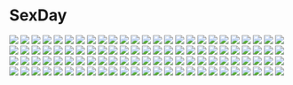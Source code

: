 # SexDay
![](https://konachan.com/image/f30728628ead50d51b90e93140ec752f/Konachan.com%20-%20161655%20elbow_gloves%20flowers%20gloves%20hatsune_miku%20pink_hair%20purple_eyes%20rose%20skull%20sukage%20vocaloid%20wedding_attire.jpg)
![](https://konachan.com/image/2b516d06400b7d1480d43f0dafc7ac8f/Konachan.com%20-%2015711%20gun_x_sword%20wendy_garrett%20white.jpg)
![](https://konachan.com/image/771e14e72c11dc87b0618b8530a3533d/Konachan.com%20-%2089452%20hatsune_miku%20vocaloid.jpg)
![](https://konachan.com/image/e832b12fdd55716c7387ee862923bc45/Konachan.com%20-%20175110%20brown_hair%20camera%20cibo_%28killy%29%20gloves%20hat%20paper%20red_eyes%20shameimaru_aya%20short_hair%20skirt%20thighhighs%20touhou%20wings.jpg)
![](https://konachan.com/jpeg/385c07dfd00a8502c0a4c6bab18cdd82/Konachan.com%20-%20187082%20jibril%20kantoku%20no_game_no_life%20third-party_edit%20white%20wings.jpg)
![](https://konachan.com/image/6517661b175ca4d5db2e1111aba2d62d/Konachan.com%20-%20168279%20anus%20blue_hair%20bra%20breasts%20flowers%20headdress%20izayoi_sakuya%20nipples%20panties%20petals%20phone%20pubic_hair%20rose%20scan%20stockings%20torn_clothes%20touhou%20underwear.jpg)
![](https://konachan.com/jpeg/5286eeb8318e217995229e56d532bb90/Konachan.com%20-%20249085%20admiral_%28kancolle%29%20anthropomorphism%20blush%20brown_eyes%20brown_hair%20chibi%20hat%20japanese_clothes%20kaga_%28kancolle%29%20kantai_collection%20short_hair%20taisa_%28kari%29.jpg)
![](https://konachan.com/jpeg/41f37c592cfc2a188274aaa2f0cbc07a/Konachan.com%20-%20130492%20blonde_hair%20blue_eyes%20bow%20dress%20medio%20mizuhashi_parsee%20petals%20pointed_ears%20touhou.jpg)
![](https://konachan.com/jpeg/cad27a8d519f4a2e6a93ab245ac5f78d/Konachan.com%20-%20240945%202girls%20blush%20bow%20brown_hair%20long_hair%20necklace%20original%20pink_eyes%20short_hair%20watermark%20yellow_eyes%20yukinokoe.jpg)
![](https://konachan.com/jpeg/fc531a0d2cbd04158c73ff6fd36b627e/Konachan.com%20-%20176607%20dress%20hatsune_miku%20long_hair%20shuzi%20vocaloid.jpg)
![](https://konachan.com/image/6630b4a7941f89864b92216cee4a8804/Konachan.com%20-%208261%20brown_eyes%20brown_hair%20kazama_mana%20long_hair%20nanase_ren%20nurse%20oota_kazunori%20yakin_byoutou.jpg)
![](https://konachan.com/image/55541617cf0a9afd626e24c41b3e0828/Konachan.com%20-%20281210%20animal%20black_hair%20blue_eyes%20cat%20drink%20gray_hair%20infukun%20male%20original%20pixiv_fantasia%20red_eyes%20short_hair.jpg)
![](https://konachan.com/image/dfba12e759f886c616738cff9d0545db/Konachan.com%20-%20102447%20cherry_blossoms%20flowers%20headphones%20petals%20tagme%20tree.jpg)
![](https://konachan.com/jpeg/6a30e887465126d313eb1de2c71fef2f/Konachan.com%20-%20169741%20bed%20blush%20bra%20breasts%20cum%20game_cg%20glasses%20green_hair%20kobuichi%20nipples%20open_shirt%20pointed_ears%20tia_hohenwerfen%20underwear%20yellow_eyes%20yuzusoft.jpg)
![](https://konachan.com/jpeg/72f4b2f7c3af15b86463480df9ec7b13/Konachan.com%20-%20216003%20barefoot%20breasts%20brown_eyes%20brown_hair%20gradient%20long_hair%20mobile_suit_gundam%20navel%20nipples%20pussy%20sumeragi_lee_noriega%20tadano_akira%20uncensored%20vector.jpg)
![](https://konachan.com/jpeg/4a3dd845d1f299e13c0fbf73d2b5a3ea/Konachan.com%20-%20291276%202girls%20aqua_hair%20bed%20blue_eyes%20blush%20bra%20breasts%20cleavage%20gloves%20headdress%20navel%20original%20panties%20petals%20pink_eyes%20pink_hair%20ribbons%20underwear.jpg)
![](https://konachan.com/image/ce956df91534d1469da6c57c72fff669/Konachan.com%20-%20164526%20ball%20baseball%20baseball_bat%20blonde_hair%20blue_eyes%20blush%20daito%20gloves%20gun%20original%20school_uniform%20sport%20weapon.jpg)
![](https://konachan.com/jpeg/477b2496fc5b34d1954c9bcb91850c62/Konachan.com%20-%20202723%20ass%20ass_grab%20blue_eyes%20blue_hair%20boris_%28noborhys%29%20censored%20choker%20cum%20fellatio%20headdress%20maid%20nopan%20penis%20pokemon%20pubic_hair%20sex%20thighhighs.jpg)
![](https://konachan.com/image/b7839e172770ab3cb1e8e7a180f1b2bb/Konachan.com%20-%2085119%20blush%20flat_chest%20green_eyes%20male%20original%20panties%20school_uniform%20trap%20twintails%20underwear%20yuki18r.jpg)
![](https://konachan.com/image/419c3f34dc0650eb31f446e503438ed3/Konachan.com%20-%2014728%20kobayashi_yuji%20neon_genesis_evangelion%20soryu_asuka_langley.jpg)
![](https://konachan.com/image/b30a3e88c3bdb413f802cc89a9c3c9d7/Konachan.com%20-%20260621%20aliasing%20black_hair%20brown_eyes%20close%20fate_apocrypha%20fate_grand_order%20fate_%28series%29%20long_hair%20pointed_ears%20semiramis%20tagme_%28artist%29%20valentine.jpg)
![](https://konachan.com/jpeg/4e6f4d37de0e1e0eb06a2a5975f16e4e/Konachan.com%20-%20193544%20august%20bekkankou%20blonde_hair%20blue_eyes%20blush%20bra%20breasts%20game_cg%20headband%20long_hair%20nipples%20open_shirt%20school_uniform%20suzuki_kana%20underwear.jpg)
![](https://konachan.com/image/a861f16fd98ea6add5b047aa457b8fd8/Konachan.com%20-%2078372%202girls%20blonde_hair%20blue_eyes%20blush%20dress%20fang%20gray_hair%20hat%20heart%20red_eyes%20remilia_scarlet%20ribbons%20short_hair%20sukage%20touhou%20vampire%20wings%20wink.jpg)
![](https://konachan.com/image/fbb4ad1f8ce41628dbd15c879bd1e5c2/Konachan.com%20-%20138206%20blonde_hair%20blue_eyes%20choker%20headphones%20lily_%28vocaloid%29%20microphone%20pinky_iwata_%28gorilla%29%20vocaloid.jpg)
![](https://konachan.com/image/7011a05d8a8c02262bf223d80a091c08/Konachan.com%20-%20258735%20ass%20blonde_hair%20blue_eyes%20boots%20breasts%20kneehighs%20masao%20nipples%20original%20tail%20twintails.jpg)
![](https://konachan.com/image/f297d06d1c29c6af57631d0f91d2d0a2/Konachan.com%20-%2035598%20jinki_extend%20shiba%20tsunashima_shirou%20tsuzaki_shizuka.jpg)
![](https://konachan.com/image/779d17e204e4d3b36e114eae16d359e6/Konachan.com%20-%20204336%20black_hair%20bow%20brown_eyes%20brown_hair%20futatsuiwa_mamizou%20glasses%20houjuu_nue%20ichiba_youichi%20long_hair%20red_eyes%20scarf%20touhou.jpg)
![](https://konachan.com/image/1ebad594f48c814ee0167f20d9457a78/Konachan.com%20-%20122297%20black_hair%20brown_eyes%20dress%20gray%20hakurei_reimu%20japanese_clothes%20jpeg_artifacts%20kujira-kousen%20long_hair%20miko%20tagme%20touhou.jpg)
![](https://konachan.com/image/325b577b230f8403fc7a84328714cc03/Konachan.com%20-%2040405%20initial-g.jpg)
![](https://konachan.com/image/190b88af7a3017f5796c9f27e430bfe8/Konachan.com%20-%20266006%20anus%20book%20breasts%20cat_smile%20kneehighs%20long_hair%20navel%20nipples%20no_bra%20nopan%20original%20panty_pull%20paper%20phone%20pink_eyes%20skirt%20twintails%20uncensored.jpg)
![](https://konachan.com/image/2bfe07bcdf52685d0581882c0b2628c7/Konachan.com%20-%2048695%20animal_ears%20breasts%20long_hair%20melona%20navel%20pink_hair%20queen%27s_blade.jpg)
![](https://konachan.com/jpeg/5930ec6c2268c7e2ef23a494f15291c8/Konachan.com%20-%20216664%20barefoot%20dress%20iwai_ryo%20original%20short_hair%20water%20white.jpg)
![](https://konachan.com/jpeg/d680f9a63da6010207d6645b518abc2f/Konachan.com%20-%2094706%20megurine_luka%20vocaloid.jpg)
![](https://konachan.com/image/1913f9ceb97d81bdc31a018767cf4b69/Konachan.com%20-%20252766%20black_hair%20demon%20dress%20flowers%20goth-loli%20horns%20lolita_fashion%20long_hair%20original%20pointed_ears%20rose%20ruins%20tagme_%28artist%29%20wings%20yellow_eyes.jpg)
![](https://konachan.com/image/59de93be3a73cdd7df238073db6aa221/Konachan.com%20-%2060248%20eto%20hatsune_miku%20long_hair%20twintails%20vocaloid.jpg)
![](https://konachan.com/jpeg/f27b7d0a59ea55bbc5deda6788216d03/Konachan.com%20-%20119109%20black_hair%20breasts%20game_cg%20ino%20long_hair%20nipples%20nude%20sister_scheme_2%20yanagawa_amane.jpg)
![](https://konachan.com/jpeg/7fd0ec1104c59b45fceecd4bddb08506/Konachan.com%20-%20121052%20atelier_sakura%20bed%20breasts%20censored%20game_cg%20higuchi_mio%20long_hair%20nipples%20nude%20penis%20pussy%20sex%20shindou_mikeko%20wet.jpg)
![](https://konachan.com/jpeg/842affc54fbbeddff5b2ca252f80c90c/Konachan.com%20-%2038764%20chinese_clothes%20chinese_dress%20fue%20kikushita_kotora%20kino_kyouka%20rococoworks%20volume7.jpg)
![](https://konachan.com/jpeg/1ecb88812bdcf7e1575b881df297b4b8/Konachan.com%20-%20126200%20book%20domco%20flowers%20food%20japanese_clothes%20madara%20male%20natsume_reiko%20natsume_takashi%20natsume_yuujinchou%20ofuda%20torii.jpg)
![](https://konachan.com/jpeg/2ffccbf4149e20fcd25bc12cb45bd627/Konachan.com%20-%2084465%20animal_ears%20catgirl%20chibi%20food%20k-on%21%20nakano_azusa%20school_uniform%20tail%20taiyaki%20white.jpg)
![](https://konachan.com/image/78318722471f0bcf3d2104f50e4de6ee/Konachan.com%20-%205131%20mechagirl%20tagme%20wings.jpg)
![](https://konachan.com/jpeg/71314d71c42662b201af3cf05174dc75/Konachan.com%20-%20228735%20animal%20aqua_hair%20ball%20book%20candy%20demon%20drink%20fang%20food%20group%20hakutaku%20hoozuki%20horns%20kimono%20loli%20male%20okou%20sleeping%20snake%20twinmix%20twins%20wristwear.jpg)
![](https://konachan.com/image/676b14693ee2da9077fc9e483c9f69e1/Konachan.com%20-%20161017%20animal%20blue_eyes%20blue_hair%20dog%20flowers%20hatsune_miku%20kazune_%28baumkuchen%29%20paper%20twintails%20vocaloid.jpg)
![](https://konachan.com/image/50158d0cc382aecbc5f0b036a128161a/Konachan.com%20-%2044574%20rozen_maiden%20shinku.jpg)
![](https://konachan.com/image/3f73c69df91126dd11fa1382b4800da9/Konachan.com%20-%2028732%20himemiya_anthy%20revolutionary_girl_utena%20shoujo_kakumei_utena%20tenjou_utena.jpg)
![](https://konachan.com/jpeg/29482e0ff42a33e460a083a0fe1f62a6/Konachan.com%20-%20197957%20amakoi_syrups%20blush%20breasts%20censored%20game_cg%20gray_hair%20green_eyes%20katori_rin%20mint_cube%20nipples%20penis%20phone%20school_uniform%20sex%20skirt%20suimya.jpg)
![](https://konachan.com/image/c26dce555d8283dc090388997bc24e02/Konachan.com%20-%2013795%20ayanami_rei%20neon_genesis_evangelion%20purple.jpg)
![](https://konachan.com/jpeg/d237696527337f0c5fce97a9400c8b5f/Konachan.com%20-%20182733%20aqua_eyes%20blush%20breasts%20cum%20mei_%28pokemon%29%20nipples%20odaodaoaoda%20pikachu%20pokemon%20sex%20tagme%20torn_clothes.jpg)
![](https://konachan.com/jpeg/0283b3bd90de694bbab7154eb79cad7f/Konachan.com%20-%20291695%202girls%20autumn%20azur_lane%20blue_eyes%20book%20glasses%20kneehighs%20long_hair%20oshishio%20pantyhose%20pink_eyes%20purple_hair%20scarf%20school_uniform%20skirt%20tie%20white_hair.jpg)
![](https://konachan.com/image/2eadff194f6eb8b8a8ac61c832c49907/Konachan.com%20-%2090573%20all_male%20blonde_hair%20flowers%20headphones%20kagamine_len%20male%20tie%20vocaloid.jpg)
![](https://konachan.com/image/c71084c5d483a5b4e9144692af80c86c/Konachan.com%20-%20228800%20bow%20breasts%20cleavage%20long_hair%20neo-masterpeacer%20orange_eyes%20original%20pink_hair%20stars%20twintails%20wristwear.jpg)
![](https://konachan.com/image/0b48fdb68c25633631854968d71065d3/Konachan.com%20-%2025756%20brown_eyes%20brown_hair%20gun%20maid%20simple%20weapon.jpg)
![](https://konachan.com/jpeg/ab865bd04dcd34df54ef877875c8e51f/Konachan.com%20-%20105141%20cameltoe%20erect_nipples%20game_cg%20kisei_fuka%20leotard%20short_hair%20skintight.jpg)
![](https://konachan.com/image/9b4d2ee71f4eaaa05db8461fdb411457/Konachan.com%20-%20116678%20barefoot%20blue_eyes%20blue_hair%20hat%20ikamusume%20loli%20shinryaku%21_ikamusume%20white.jpg)
![](https://konachan.com/jpeg/fef6ab387caa0e85e47b1ff05cc79220/Konachan.com%20-%20260686%20anus%20aqua_hair%20ass%20blush%20bodysuit%20censored%20darling_in_the_franxx%20ginhaha%20green_eyes%20pussy%20pussy_juice%20short_hair%20spread_legs%20waifu2x.jpg)
![](https://konachan.com/jpeg/c58344e07f3abdc02eda8e4f5af71e17/Konachan.com%20-%20221198%20animal%20bandaid%20bird%20boots%20bow%20catgirl%20fang%20fire%20fox%20group%20heart%20hoodie%20horns%20male%20necklace%20rabbit%20red_eyes%20rope%20shorts%20snake%20suit%20tail%20tie%20waifu2x.jpg)
![](https://konachan.com/image/513634a2e55be7585fdf530b31aa7472/Konachan.com%20-%20252286%20armor%20blonde_hair%20blue_eyes%20chain%20elbow_gloves%20fate_%28series%29%20gloves%20headdress%20long_hair%20mashu_003%20short_hair%20signed%20thighhighs%20white_hair%20yellow_eyes.jpg)
![](https://konachan.com/jpeg/1eeddc343db9ddeee0f05dd0d4c6e898/Konachan.com%20-%20231968%20black_hair%20blue_eyes%20blue_hair%20blush%20bow%20braids%20drink%20fang%20food%20group%20long_hair%20original%20red_eyes%20red_hair%20scarf%20short_hair%20skirt%20thighhighs.jpg)
![](https://konachan.com/jpeg/80e6eae52577e9a4dc865ecb842d44d7/Konachan.com%20-%2045184%20amber_quartz%20chibi%20himeji_sarina%20school_uniform.jpg)
![](https://konachan.com/image/9b86db574f2e6c5a75fb363659c71b32/Konachan.com%20-%20173235%20animal%20building%20fairy%20fish%20instrument%20kaze-hime%20orange_hair%20original%20stars%20water.jpg)
![](https://konachan.com/image/a5d4ffc0f677c5e402765c5ed5d03a90/Konachan.com%20-%20127882%20boots%20crossover%20green_hair%20gumi%20headphones%20macross%20macross_frontier%20nou%20ranka_lee%20stars%20thighhighs%20vocaloid.jpg)
![](https://konachan.com/jpeg/9c37be420dd3e63d932678082492683f/Konachan.com%20-%20294087%20car%20jettoburikku%20original%20signed.jpg)
![](https://konachan.com/image/88d14414a6c9e9c3b14620e347c57886/Konachan.com%20-%20193680%20blonde_hair%20brown_eyes%20japanese_clothes%20kimono%20long_hair%20nanahara_shie%20original%20ribbons.jpg)
![](https://konachan.com/image/c1929f305e92803e2bbbd9ce1e057744/Konachan.com%20-%20187834%20blood%20chikokuma%20shiraui_tsumugi%20sidonia_no_kishi%20space%20stars.jpg)
![](https://konachan.com/image/38a037c584d6f3d29488fc487c410583/Konachan.com%20-%2092346%20aqua_eyes%20blonde_hair%20original%20wool.jpg)
![](https://konachan.com/jpeg/f4bf5bad6a7cdafe1b4f4dc97cf723d4/Konachan.com%20-%20149306%202girls%20black_hair%20blue_hair%20cube%20game_cg%20green_eyes%20kanekiyo_miwa%20kurano_ema%20kurano_yae%20long_hair%20school_uniform%20skirt%20tie.jpg)
![](https://konachan.com/image/be52a10815a37e03b1b2e31288ffac89/Konachan.com%20-%20126747%20apron%20aqua_eyes%20aqua_hair%20food%20hachune_miku%20hatsune_miku%20headphones%20leek%20long_hair%20mayo_riyo%20ponytail%20skirt%20thighhighs%20tie%20vocaloid%20zettai_ryouiki.jpg)
![](https://konachan.com/jpeg/61973a925c8c6a6300af15d858a11737/Konachan.com%20-%20144653%20black_eyes%20bow%20braids%20brown_hair%20hakurei_reimu%20japanese_clothes%20leaves%20long_hair%20miko%20sasajqazwsx%20touhou%20tree.jpg)
![](https://konachan.com/jpeg/25bde953cf7f1625cb41ee5e68dc5077/Konachan.com%20-%20287477%20akira_%28tsunekichi%29%20breasts%20cropped%20japanese_clothes%20nipples%20no_bra%20open_shirt%20original%20otokuyou%20red_eyes%20short_hair%20waifu2x%20white%20white_hair%20yukata.jpg)
![](https://konachan.com/jpeg/c2de14d7c002d25500a73229f0776009/Konachan.com%20-%20241918%2045_%28diagonal45angle%29%20ass%20barefoot%20breasts%20close%20cum%20no_bra%20original%20panties%20reflection%20topless%20underwear.jpg)
![](https://konachan.com/image/f50190d483e8da1da3c32efbdcde8f89/Konachan.com%20-%20289592%202girls%20black_hair%20blonde_hair%20breasts%20cleavage%20close%20dark%20drink%20green_eyes%20kaede_%28sayappa%29%20long_hair%20ponytail%20red_eyes%20school_uniform%20skirt%20wet.jpg)
![](https://konachan.com/image/5a3b7809804774a722448e80d0c3f505/Konachan.com%20-%20275410%20blood%20bondage%20brown_eyes%20halo%20long_hair%20original%20spread_legs%20white_hair%20wings%20yoneyama_mai.jpg)
![](https://konachan.com/jpeg/f36258eec6f5028b74c1a6c549c5e133/Konachan.com%20-%20156275%20aqua_hair%20hatsune_miku%20long_hair%20twintails%20vocaloid%20wokada.jpg)
![](https://konachan.com/image/40aefc67a2fa0d014fcadee2b005b52a/Konachan.com%20-%2039882%20blue%20chibi%20hachune_miku%20vocaloid.jpg)
![](https://konachan.com/image/1b1e4a47eb8fe8172e6174452a72975a/Konachan.com%20-%20118316%20kiss%20macross%20macross_frontier%20male%20saotome_alto%20sheryl_nome.jpg)
![](https://konachan.com/image/7e305a6cb37006c18e98888c7ce23442/Konachan.com%20-%20124489%20hanekawa_tsubasa%20monogatari_%28series%29%20nisemonogatari.jpg)
![](https://konachan.com/image/abe8868fdf95b4947199817b55c4e401/Konachan.com%20-%20252802%20all_male%20animal%20bandaid%20black_eyes%20black_hair%20blonde_hair%20brown_hair%20cat%20chain%20gloves%20kneehighs%20male%20original%20shade%20short_hair%20signed%20tie.jpg)
![](https://konachan.com/image/4452b9dd452465893806d427cf14d488/Konachan.com%20-%20191578%20amatsukaze_%28kancolle%29%20anthropomorphism%20censored%20kantai_collection%20kappipe_%28brd0520%29%20nipples%20nude%20penis%20pussy%20pussy_juice%20sex.jpg)
![](https://konachan.com/image/ab3ddc83920e22e574beed40c9f60b01/Konachan.com%20-%2013717%20all_male%20death_note%20male%20ryuk%20yagami_light.jpg)
![](https://konachan.com/image/946684113627095523649fc46cdf1acd/Konachan.com%20-%2032278%20arcueid_brunestud%20ciel%20hisui%20kohaku%20len%20shingetsutan_tsukihime%20tohno_akiha%20tohno_shiki%20vermillion_akiha.jpg)
![](https://konachan.com/jpeg/7c91fdcc6d5e7de79f72a3c517c4ee20/Konachan.com%20-%20234924%20aliasing%20blush%20bow%20breasts%20gloves%20hat%20idolmaster%20lambda%20long_hair%20navel%20nipples%20no_bra%20panties%20tattoo%20thighhighs%20underwear%20white%20yellow_eyes.jpg)
![](https://konachan.com/jpeg/6f041845662643ce724fded8f2f0595c/Konachan.com%20-%20289142%20animal_ears%20bikini%20bow%20braids%20breasts%20catgirl%20cleavage%20fang%20original%20pink_eyes%20ribbons%20sazaki_ichiri%20scan%20swimsuit%20tail%20wristwear.jpg)
![](https://konachan.com/jpeg/2303b75e98ffa3bb9ac2b35c7cac8105/Konachan.com%20-%20273328%20d.va%20hitomilook%20overwatch.jpg)
![](https://konachan.com/image/89367c54852ad46d239240c566d5998e/Konachan.com%20-%20114868%20bandaid%20blonde_hair%20bow%20dress%20fang%20flandre_scarlet%20food%20hat%20kiira%20red_eyes%20touhou%20vampire%20wings.jpg)
![](https://konachan.com/image/613f0f48280c1769e9aa0bc93d5997dd/Konachan.com%20-%20108042%202girls%20akemi_homura%20azmodan%20black_hair%20blush%20dress%20kaname_madoka%20long_hair%20pantyhose%20pink_hair%20ribbons%20shoujo_ai%20ultimate_madoka%20white.jpg)
![](https://konachan.com/image/cb12cae9b135a460f558f2d62d82779b/Konachan.com%20-%2073918%20animal_ears%20bicolored_eyes%20bunnygirl%20gun%20long_hair%20original%20suit%20weapon%20white_hair.jpg)
![](https://konachan.com/jpeg/8d86b80633b7b66459318d11b61dfdbf/Konachan.com%20-%2055373%20komori_kei%20princess_lover%20seika_houjouin.jpg)
![](https://konachan.com/image/2163e79d55e236eff75b76e1b58378d7/Konachan.com%20-%2023077%20bikini%20brown_eyes%20brown_hair%20glasses%20pia_carrot%20swimsuit%20takai_sayaka%20wink.jpg)
![](https://konachan.com/image/d1e2e8447eae9b879274bda693851b61/Konachan.com%20-%2060222%20blue_eyes%20brown_hair%20kantoku%20long_hair%20miyazawa_midori%20natsu_no_ame%20scan.jpg)
![](https://konachan.com/image/5f2698b99ff9dee4b49f4dadc264bebc/Konachan.com%20-%2017654%20blood%20shakugan_no_shana%20shana%20sword%20weapon.jpg)
![](https://konachan.com/jpeg/6797b8379d9fd0c84f9ddfbb35001e81/Konachan.com%20-%20234945%20clouds%20cropped%20mocha_%28cotton%29%20night%20nobody%20original%20scenic%20sky.jpg)
![](https://konachan.com/image/396ec9ef36693b7ac841568a817a925e/Konachan.com%20-%2065021%20barefoot%20japanese_clothes%20katana%20rurouni_kenshin%20sword%20weapon%20yukishiro_tomoe.jpg)
![](https://konachan.com/image/d6a5720e3240e13fdc271984bbc61b38/Konachan.com%20-%20188424%20black_hair%20blush%20breasts%20censored%20long_hair%20nipples%20nude%20pussy%20pussy_juice%20sex%20shizuki_yuri%20spread_legs%20thighhighs.jpg)
![](https://konachan.com/image/eb157be29f7427d0f3159f87ff32bb07/Konachan.com%20-%2037184%20dress%20flowers%20nishimata_aoi%20ootori_naru%20oretachi_ni_tsubasa_wa_nai.jpg)
![](https://konachan.com/image/4545aa145e706262b207760ecabebe98/Konachan.com%20-%20157628%20bubbles%20hatsune_miku%20thighhighs%20tidsean%20tie%20twintails%20vocaloid%20water%20zettai_ryouiki.jpg)
![](https://konachan.com/image/f46a60e0de85258bad6b8e91ce7ab0e0/Konachan.com%20-%2076387%20angel_beats%21%20close%20fang%20pink_hair%20vector%20wink%20yui_%28angel_beats%21%29.jpg)
![](https://konachan.com/image/30c567a35b6518fac0cabc6f7d455f1a/Konachan.com%20-%20150066%20blush%20breasts%20elbow_gloves%20flowers%20garter_belt%20gloves%20hakurei_reimu%20kom%20long_hair%20navel%20nipples%20panties%20stockings%20thighhighs%20touhou%20underwear.jpg)
![](https://konachan.com/image/d434f35681a41528beeaf6826d6e2881/Konachan.com%20-%20303023%20ass%20boku_koyuki_mx%20breasts%20cleavage%20elbow_gloves%20gloves%20kagutsuchi_%28xenoblade%29%20long_hair%20purple_hair%20xenoblade.jpg)
![](https://konachan.com/jpeg/0c929de9d34388e88d0aafe0fbaf1432/Konachan.com%20-%20254704%20ass%20bed%20bow%20brown_hair%20cum%20eiyuu_senki%20game_cg%20kiss%20long_hair%20nude%20oyari_ashito%20penis%20ponytail%20pussy%20ribbons%20sex%20sideboob%20uncensored%20wet.jpg)
![](https://konachan.com/jpeg/220c10cee79a4db6946b3241766087ee/Konachan.com%20-%20271598%20anthropomorphism%20breasts%20choroli_%28chorolin%29%20cleavage%20close%20drink%20gray_hair%20heavy_cruiser_hime%20horns%20kantai_collection%20long_hair%20signed%20waifu2x%20white.jpg)
